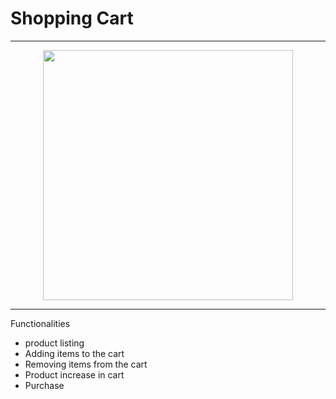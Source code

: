 # Shopping Cart

***
<div style="text-align:center"><img src="app.gif" width="400" /></div>

***
Functionalities
  - product listing
  - Adding items to the cart
  - Removing items from the cart
  - Product increase in cart
  - Purchase
